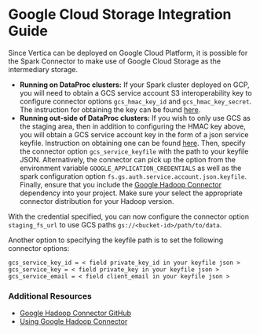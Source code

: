 # Google Cloud Storage Integration Guide

Since Vertica can be deployed on Google Cloud Platform, it is possible for the Spark Connector to make use of Google Cloud Storage as the intermediary storage.

 * **Running on DataProc clusters:** If your Spark cluster deployed on GCP, you will need to obtain a GCS service account S3 interoperability key to configure connector options `gcs_hmac_key_id` and `gcs_hmac_key_secret`. 
The instruction for obtaining the key can be found [here](https://cloud.google.com/storage/docs/authentication/managing-hmackeys#create).
 * **Running out-side of DataProc clusters:** If you wish to only use GCS as the staging area, then in addition to configuring the HMAC key above, you will obtain a GCS service account key in the form of a json service keyfile. Instruction on obtaining one can be found [here](https://cloud.google.com/storage/docs/authentication#generating-a-private-key).
Then, specify the connector option `gcs_service_keyfile` with the path to your keyfile JSON. Alternatively, the connector can pick up the option from the environment variable `GOOGLE_APPLICATION_CREDENTIALS` as well as the spark configuration option `fs.gs.auth.service.account.json.keyfile`.
Finally, ensure that you include the [Google Hadoop Connector](https://mvnrepository.com/artifact/com.google.cloud.bigdataoss/gcs-connector) dependency into your project. Make sure your select the appropriate connector distribution for your Hadoop version.

With the credential specified, you can now configure the connector option `staging_fs_url` to use GCS paths `gs://<bucket-id>/path/to/data`.

Another option to specifying the keyfile path is to set the following connector options:
```
gcs_service_key_id = < field private_key_id in your keyfile json >
gcs_service_key = < field private_key in your keyfile json >
gcs_service_email = < field client_email in your keyfile json >
```

### Additional Resources
 * [Google Hadoop Connector GitHub](https://github.com/GoogleCloudDataproc/hadoop-connectors)
 * [Using Google Hadoop Connector](https://cloud.google.com/dataproc/docs/concepts/connectors/cloud-storage)